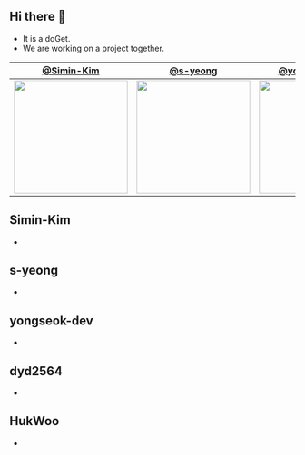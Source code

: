 ## Hi there 👋
- It is a doGet.
- We are working on a project together.

| [@Simin-Kim](https://github.com/Simin-Kim") | [@s-yeong](https://github.com/s-yeong") | [@yongseok-dev](https://github.com/yongseok-dev) | [@dyd2564](https://github.com/dyd2564) | [@HukWoo](https://github.com/HukWoo) |
---|---|---|---|---
[<img width="200" src="https://avatars.githubusercontent.com/u/60087529?v=4">](#Simin-Kim")|[<img width="200" src="https://avatars.githubusercontent.com/u/102036033?v=4">](#s-yeong)|[<img width="200" src="https://avatars.githubusercontent.com/u/106823684?v=4">](#yongseok-dev) | [<img width="200" src="https://avatars.githubusercontent.com/u/108705911?v=4">](#dyd2564)|[<img width="200" src="https://avatars.githubusercontent.com/u/131953523?v=4">](#HukWoo)

## Simin-Kim
- 
## s-yeong
- 
## yongseok-dev
- 
## dyd2564
- 
## HukWoo
- 
